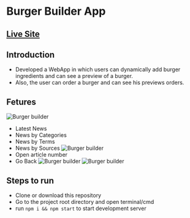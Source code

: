 # Burger Builder App

## [Live Site](http://my-burgerbuilder.netlify.app/, "Burger Builder App")
## Introduction
- Developed a WebApp in which users can dynamically add burger ingredients and can see a preview of a burger.
- Also, the user can order a burger and can see his previews orders.
## Fetures
![Burger builder](https://ibb.co/WgBVbmR)
- Latest News
- News by Categories
- News by Terms
- News by Sources
![Burger builder](https://drive.google.com/file/d/1FwqKtITK_KZim6MkQlqYTfoUYQtAMkFz/view?usp=sharing)
- Open article number
- Go Back
![Burger builder](https://drive.google.com/file/d/13I3DjMCC5oa0zyuJDAzxNoKg4eVAmYfs/view?usp=sharing)
![Burger builder](https://drive.google.com/file/d/1wSQdVFCmjERrNNPHoS9PRi47ao5MMFIx/view?usp=sharing)
## Steps to run
- Clone or download this repository
- Go to the project root directory and open terminal/cmd
- run ```npm i && npm start``` to start development server
